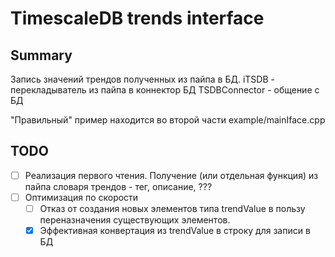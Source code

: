 # TimescaleDB trends interface
## Summary
Запись значений трендов полученных из пайпа в БД.
iTSDB - перекладыватель из пайпа в коннектор БД
TSDBConnector - общение с БД

"Правильный" пример находится во второй части example/mainIface.cpp
## TODO
- [ ] Реализация первого чтения. Получение (или отдельная функция) из пайпа словаря трендов - тег, описание, ???
- [ ] Оптимизация по скорости
  - [ ] Отказ от создания новых элементов типа trendValue в пользу переназначения существующих элементов.
  - [x] Эффективная конвертация из trendValue в строку для записи в БД